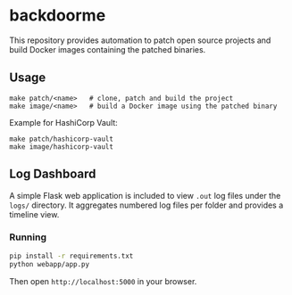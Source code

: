 # backdoorme

This repository provides automation to patch open source projects and
build Docker images containing the patched binaries.

## Usage

```
make patch/<name>   # clone, patch and build the project
make image/<name>   # build a Docker image using the patched binary
```

Example for HashiCorp Vault:

```
make patch/hashicorp-vault
make image/hashicorp-vault
```
## Log Dashboard

A simple Flask web application is included to view `.out` log files under the `logs/` directory. It aggregates numbered log files per folder and provides a timeline view.

### Running

```bash
pip install -r requirements.txt
python webapp/app.py
```

Then open `http://localhost:5000` in your browser.
